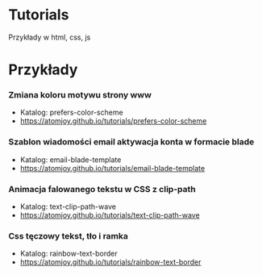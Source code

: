 # Tutorials
Przykłady w html, css, js

# Przykłady

### Zmiana koloru motywu strony www 
- Katalog: prefers-color-scheme 
- https://atomjoy.github.io/tutorials/prefers-color-scheme

### Szablon wiadomości email aktywacja konta w formacie blade
- Katalog: email-blade-template
- https://atomjoy.github.io/tutorials/email-blade-template

### Animacja falowanego tekstu w CSS z clip-path
- Katalog: text-clip-path-wave
- https://atomjoy.github.io/tutorials/text-clip-path-wave

### Css tęczowy tekst, tło i ramka
- Katalog: rainbow-text-border
- https://atomjoy.github.io/tutorials/rainbow-text-border

